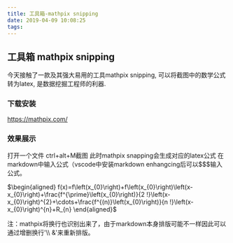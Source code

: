 ```yaml
---
title: 工具箱-mathpix snipping
date: 2019-04-09 10:08:25
tags:
---
```


## 工具箱 mathpix snipping
今天接触了一款及其强大易用的工具mathpix snipping, 可以将截图中的数学公式转为latex, 是数据挖掘工程师的利器.

### 下载安装
https://mathpix.com/

### 效果展示
打开一个文件
ctrl+alt+M截图
此时mathpix snapping会生成对应的latex公式
在markdown中输入公式（vscode中安装markdown enhangcing后可以$$$输入公式。

$\begin{aligned} f(x)=f\left(x_{0}\right)+f\left(x_{0}\right)\left(x-x_{0}\right)+\frac{f^{\prime}\left(x_{0}\right)}{2 !}\left(x-x_{0}\right)^{2}+\cdots+\frac{f^{(n)}\left(x_{0}\right)}{n !}\left(x-x_{0}\right)^{n}+R_{n} \end{aligned}$

注：mathpix将换行也识别出来了，由于markdown本身排版可能不一样因此可以通过增删换行'\\\ &'来重新排版。